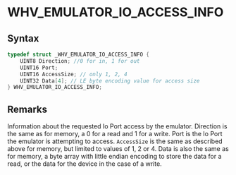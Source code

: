 # WHV_EMULATOR_IO_ACCESS_INFO
## Syntax

```c
typedef struct _WHV_EMULATOR_IO_ACCESS_INFO {
    UINT8 Direction; //0 for in, 1 for out
    UINT16 Port;
    UINT16 AccessSize; // only 1, 2, 4
    UINT32 Data[4]; // LE byte encoding value for access size
} WHV_EMULATOR_IO_ACCESS_INFO;
```
## Remarks
Information about the requested Io Port access by the emulator. Direction is the same as for memory, a 0 for a read and 1 for a write. Port is the Io Port the emulator is attempting to access. `AccessSize` is the same as described above for memory, but limited to values of 1, 2 or 4. Data is also the same as for memory, a byte array with little endian encoding to store the data for a read, or the data for the device in the case of a write.
